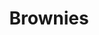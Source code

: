---
title: Brownies
metadata:
  course: Treat
  servings: '16'
  title: Brownies
ingredients:
- name: maple syrup
  amount: 320 g
- name: cacao powder
  amount: 65g
- name: baking powder
  amount: 1 tsp
- name: chocolate chips
  amount: 75g
- name: dates
  amount: 45g
- name: vanilla essence
  amount: 1 tbsp
- name: peanut butter
  amount: 590 g
- name: salt
  amount: 0.5 tsp
- name: eggs
  amount: '2'
cookware:
- name: mixing bowl
- name: whisk
- name: spoon
- name: deep baking tray
- name: baking paper
steps:
- description: Preheat the oven to 180C then grab a mixing bowl and whisk the maple
    syrup, dates and peanut butter until they're combined.
- description: Add the eggs and vanilla essence and whisk some more.
- description: Stir in the cacao powder, baking powder and salt with a spoon. Mix
    well until it's all the same colour.
- description: Stir in the toppings. I like to use chocolate chips.
- description: Line a deep baking tray with baking paper and spread the mixture evenly
    across it. And put it in the oven for 20 minutes, or until slightly golden.
- description: Leave to cool and then slice into 16 even portions.

---